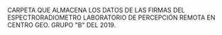 CARPETA QUE ALMACENA LOS DATOS DE LAS FIRMAS DEL ESPECTRORADIOMETRO LABORATORIO DE PERCEPCIÓN REMOTA EN CENTRO GEO. GRUPO "B" DEL 2019.
